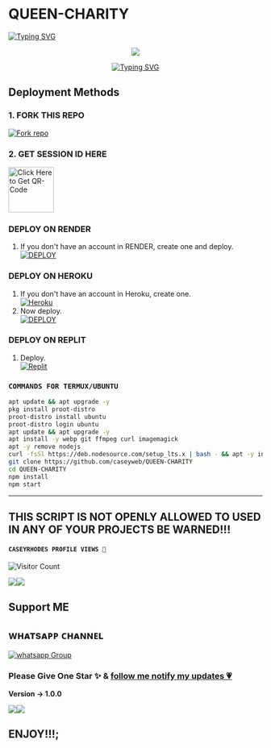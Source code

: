  # QUEEN-CHARITY
   
   <a>
                                      <a href="https://git.io/typing-svg"><img src="https://readme-typing-svg.demolab.com?font=Jersey+20+Charted&size=30&pause=1000&color=F71515&width=435&lines=BOT+100%25+LEGIT" alt="Typing SVG" /></a>   

<p align="center"> 
<up A simple WhatsApp User Bot Coded By CASEYRHODES 🌟</u>
</p>
<p align="center">
<img src="https://files.catbox.moe/kwe3i5.jpg"/>       
<p align="center">

            
<p align="center">
<p align="center">
  <a href="https://git.io/typing-svg"><img src="https://readme-typing-svg.demolab.com?font=EB+Garamond&weight=800&size=28&duration=4000&pause=1000&random=false&width=435&lines=+•★⃝ QUEEN-+CHARITY+★⃝•;MULTI-DEVICE+WHATSAPP+BOT;DEVELOPED+BY+CASEYWEB;RELEASED+DATE+05%2F11%2F2024" alt="Typing SVG" /></a>
 
 ## Deployment Methods

### 1. FORK THIS REPO

<a href='https://github.com/caseyweb/QUEEN-CHARITY/fork' target="_blank"><img alt='Fork repo' src='https://img.shields.io/badge/Fork This Repo-black?style=for-the-badge&logo=git&logoColor=white'/></a>

### 2. GET SESSION ID HERE
 
<a href="https://caseypair2-0555af62d9a2.herokuapp.com"><img src="https://img.shields.io/badge/QR CODE-green" alt="Click Here to Get QR-Code" width="90"></a>


### DEPLOY ON RENDER

1. If you don't have an account in RENDER, create one and deploy.
    <br>
    <a href='https://dashboard.render.com/select-repo?type=web' target="_blank"><img alt='DEPLOY' src='https://img.shields.io/badge/-DEPLOY-black?style=for-the-badge&logo=render&logoColor=white'/></a>



### DEPLOY ON HEROKU

1. If you don't have an account in Heroku, create one.
    <br>
    <a href='https://signup.heroku.com/' target="_blank"><img alt='Heroku' src='https://img.shields.io/badge/-Create-purple?style=for-the-badge&logo=heroku&logoColor=white'/></a>
2. Now deploy.
    <br>
    <a href='https://dashboard.heroku.com/new?template=https://github.com/caseyweb/QUEEN-CHARITY' target="_blank"><img alt='DEPLOY' src='https://img.shields.io/badge/-DEPLOY-purple?style=for-the-badge&logo=heroku&logoColor=white'/></a>
### DEPLOY ON REPLIT
1. Deploy.
    <br>
    <a href='https://replit.com/github//caseyweb/QUEEN-CHARITY' target="_blank"><img alt='Replit' src='https://img.shields.io/badge/-Deploy-red?style=for-the-badge&logo=replit&logoColor=white'/></a>

### `COMMANDS FOR TERMUX/UBUNTU`
```bash
apt update && apt upgrade -y
pkg install proot-distro
proot-distro install ubuntu
proot-distro login ubuntu
apt update && apt upgrade -y
apt install -y webp git ffmpeg curl imagemagick
apt -y remove nodejs
curl -fsSl https://deb.nodesource.com/setup_lts.x | bash - && apt -y install nodejs
git clone https://github.com/caseyweb/QUEEN-CHARITY
cd QUEEN-CHARITY
npm install
npm start
```

--------




## THIS SCRIPT IS NOT OPENLY ALLOWED TO USED IN ANY OF YOUR PROJECTS BE WARNED!!! 


  
  #### ```CASEYRHODES PROFILE VIEWS 🧚```
![Visitor Count](https://profile-counter.glitch.me/caseyweb/count.svg)

<a><img src='https://i.imgur.com/LyHic3i.gif'/></a><a><img src='https://i.imgur.com/LyHic3i.gif'/></a>


## Support ME


## ᴡʜᴀᴛsᴀᴘᴘ ᴄʜᴀɴɴᴇʟ
<a href="https://whatsapp.com/channel/0029VakUEfb4o7qVdkwPk83E" target="_blank">
    <img alt="whatsapp Group" src="https://img.shields.io/badge/ Whatsapp Support Channel -25D366?style=for-the-badge&logo=whatsapp&logoColor=white" />
  </a>
</p>



### Please Give One Star ✨ & [follow me notify my updates 💗](https://github.com/caseyweb)
<b>Version -> 1.0.0</b>

<a><img src='https://i.imgur.com/LyHic3i.gif'/></a><a><img src='https://i.imgur.com/LyHic3i.gif'/></a>
  
  ## ENJOY!!!;
